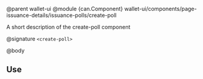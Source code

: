 @parent wallet-ui
@module {can.Component} wallet-ui/components/page-issuance-details/issuance-polls/create-poll <create-poll>

A short description of the create-poll component

@signature `<create-poll>`

@body

## Use

